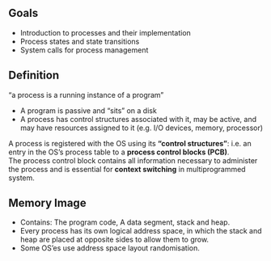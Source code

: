 ## Goals
- Introduction to processes and their implementation
- Process states and state transitions
- System calls for process management

## Definition
“a process is a running instance of a program”
- A program is passive and “sits” on a disk
- A process has control structures associated with it, may be active, and may have resources assigned to it (e.g. I/O devices, memory, processor)

A process is registered with the OS using its **“control structures”**: i.e. an entry in the OS’s process table to a **process control blocks (PCB)**.<br>
The process control block contains all information necessary to administer the process and is essential for **context switching** in multiprogrammed system.

## Memory Image
- Contains: The program code, A data segment, stack and heap.
- Every process has its own logical address space, in which the stack and heap are placed at opposite sides to allow them to grow.
- Some OS’es use address space layout randomisation.
